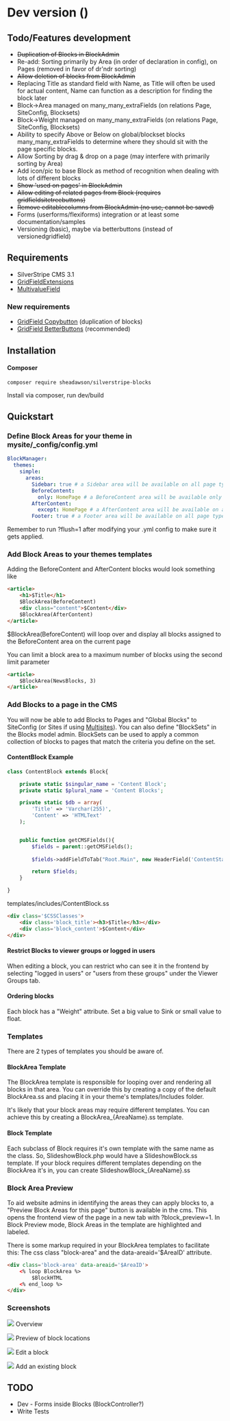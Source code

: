 # Dev version ()

## Todo/Features development

* ~~Duplication of Blocks in BlockAdmin~~
* Re-add: Sorting primarily by Area (in order of declaration in config), on Pages (removed in favor of dr'ndr sorting)
* ~~Allow deletion of blocks from BlockAdmin~~
* Replacing Title as standard field with Name, as Title will often be used for actual content, Name can function as a description for finding the block later
* Block->Area managed on many_many_extraFields (on relations Page, SiteConfig, Blocksets)
* Block->Weight managed on many_many_extraFields (on relations Page, SiteConfig, Blocksets)
* Ability to specify Above or Below on global/blockset blocks many_many_extraFields to determine where they should sit with the page specific blocks.
* Allow Sorting by drag & drop on a page (may interfere with primarily sorting by Area)
* Add icon/pic to base Block as method of recognition when dealing with lots of different blocks
* ~~Show 'used on pages' in BlockAdmin~~
* ~~Allow editing of related pages from Block (requires gridfieldsitetreebuttons)~~
* ~~Remove editablecolumns from BlockAdmin (no use, cannot be saved)~~
* Forms (userforms/flexiforms) integration or at least some documentation/samples
* Versioning (basic), maybe via betterbuttons (instead of versionedgridfield)

## Requirements

* SilverStripe CMS 3.1
* [GridFieldExtensions](https://github.com/ajshort/silverstripe-gridfieldextensions)
* [MultivalueField](https://github.com/nyeholt/silverstripe-multivaluefield)

### New requirements
* [GridField Copybutton](https://github.com/unisolutions/silverstripe-copybutton) (duplication of blocks)
* [GridField BetterButtons](https://github.com/unclecheese/silverstripe-gridfield-betterbuttons) (recommended)


## Installation

#### Composer

	composer require sheadawson/silverstripe-blocks
	
Install via composer, run dev/build

## Quickstart

### Define Block Areas for your theme in mysite/_config/config.yml

``` yml
BlockManager:
  themes:
    simple:
      areas:
        Sidebar: true # a Sidebar area will be available on all page types in simple theme
        BeforeContent:
          only: HomePage # a BeforeContent area will be available only on HomePage page types in simple theme
        AfterContent:
          except: HomePage # a AfterContent area will be available on all page types except HomePage in simple theme
        Footer: true # a Footer area will be available on all page types in simple theme
```

Remember to run ?flush=1 after modifying your .yml config to make sure it gets applied.

### Add Block Areas to your themes templates

Adding the BeforeContent and AfterContent blocks would look something like

```html
<article>
	<h1>$Title</h1>
	$BlockArea(BeforeContent)
	<div class="content">$Content</div>
	$BlockArea(AfterContent)
</article>
```

$BlockArea(BeforeContent) will loop over and display all blocks assigned to the BeforeContent area on the current page

You can limit a block area to a maximum number of blocks using the second limit parameter

```html
<article>
	$BlockArea(NewsBlocks, 3)
</article>
```

### Add Blocks to a page in the CMS

You will now be able to add Blocks to Pages and "Global Blocks" to SiteConfig (or Sites if using [Multisites](https://github.com/sheadawson/silverstripe-multisites)). You can also define "BlockSets" in the Blocks model admin. BlockSets can be used to apply a common collection of blocks to pages that match the criteria you define on the set.

#### ContentBlock Example
```php
class ContentBlock extends Block{

	private static $singular_name = 'Content Block';
	private static $plural_name = 'Content Blocks';

	private static $db = array(
		'Title' => 'Varchar(255)',
		'Content' => 'HTMLText'
	);


	public function getCMSFields(){
		$fields = parent::getCMSFields();
		
		$fields->addFieldToTab("Root.Main", new HeaderField('ContentStart', 'Block content'),'Title');

		return $fields;
	}

}
```

templates/includes/ContentBlock.ss

```html
<div class='$CSSClasses'>
	<div class='block_title'><h3>$Title</h3></div>
	<div class='block_content'>$Content</div>
</div>
```

#### Restrict Blocks to viewer groups or logged in users

When editing a block, you can restrict who can see it in the frontend by selecting "logged in users" or "users from these groups" under the Viewer Groups tab.

#### Ordering blocks

Each block has a "Weight" attribute. Set a big value to Sink or small value to float.

### Templates

There are 2 types of templates you should be aware of. 

#### BlockArea Template

The BlockArea template is responsible for looping over and rendering all blocks in that area. You can override this by creating a copy of the default BlockArea.ss and placing it in your theme's templates/Includes folder. 

It's likely that your block areas may require different templates. You can achieve this by creating a BlockArea_{AreaName}.ss template. 

#### Block Template

Each subclass of Block requires it's own template with the same name as the class. So, SlideshowBlock.php would have a SlideshowBlock.ss template. If your block requires different templates depending on the BlockArea it's in, you can create SlideshowBlock_{AreaName}.ss

### Block Area Preview

To aid website admins in identifying the areas they can apply blocks to, a "Preview Block Areas for this page" button is available in the cms. This opens the frontend view of the page in a new tab with ?block_preview=1. In Block Preview mode, Block Areas in the template are highlighted and labeled. 

There is some markup required in your BlockArea templates to facilitate this: The css class "block-area" and the data-areaid='$AreaID' attribute.

```html
<div class='block-area' data-areaid='$AreaID'>
	<% loop BlockArea %>
		$BlockHTML
	<% end_loop %>
</div>
```

### Screenshots

![](docs/images/overview.png)
Overview

![](docs/images/preview.png)
Preview of block locations

![](docs/images/edit.png)
Edit a block

![](docs/images/existing.png)
Add an existing block

## TODO

* Dev - Forms inside Blocks (BlockController?)
* Write Tests
